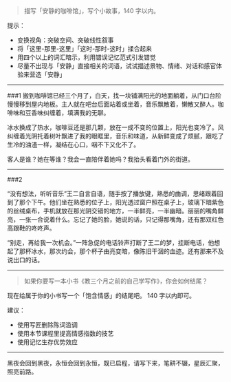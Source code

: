 >描写「安静的咖啡馆」，写个小故事，140 字以内。



提示：

- 变换视角：突破空间、突破线性叙事
- 将「这里-那里-这里」「这时-那时-这时」揉合起来
- 用四个以上的词汇暗示，利用错误记忆范式引发错觉
- 尽量不出现与「安静」直接相关的词语，试试描述景物、情绪、对话和感官体验来营造「安静」

----------
###1
搬到咖啡馆已经三个月了，白天，找一块铺满阳光的地面躺着，从门口台阶慢慢移到屋内地板。主人就在吧台后面站着或坐着，音乐飘散着，懒散又醉人。咖啡味和豆香味纠缠着，填满我的无聊。

冰水换成了热水，咖啡豆还是那几颗，放在一成不变的位置上，阳光也变冷了。风纠缠着光阴托着树叶飘进了我的眼眶里，音乐和味道，从新鲜变成了烦腻，跟吃了生冷的油渣一样，凝结在心口，咽不下又化不了。

客人是谁？她在等谁？我会一直陪伴着她吗？我抬头看着门外的街道。 

----------
###2

“没有想法，听听音乐”王二自言自语，随手按了播放键，熟悉的曲调，思绪跟着回到了那个下午。他们坐在熟悉的位子上，阳光透过窗户照在桌子上，玻璃下暗紫色的丝绒桌布，手机就放在那光阴交错的地方，一半鲜亮，一半幽暗。丽丽的嘴角鲜亮，一张一合说着什么。忘记了她的脸，她说的话，只记得那嘴角，还有那双红色高跟鞋的咚咚声。

“别走，再给我一次机会。”一阵急促的电话铃声打断了王二的梦，挂断电话，他想起了那杯冰水，那次约会，那个杯子由亮变暗，像陈旧干涸的血迹。还有那来不及说出口的话。




----------


>如果你要写一本小书《教三个月之前的自己学写作》，你会如何结尾？

现在给属于你的小书写一个「饱含情感」的结尾吧。 140 字以内即可。

建议：

- 使用写匠删除陈词滥调
- 使用本节课程里提高情感指数的技艺
- 使用记忆生存优势效应

----------

黑夜会回到黑夜，永恒会回到永恒，既已启程，请写下来，笔耕不辍，星辰汇聚，照亮前路。